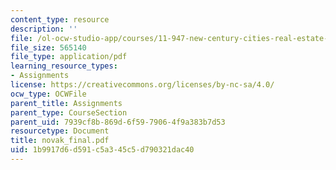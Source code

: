 ```yaml
---
content_type: resource
description: ''
file: /ol-ocw-studio-app/courses/11-947-new-century-cities-real-estate-digital-technology-and-design-fall-2004/1b9917d6d591c5a345c5d790321dac40_novak_final.pdf
file_size: 565140
file_type: application/pdf
learning_resource_types:
- Assignments
license: https://creativecommons.org/licenses/by-nc-sa/4.0/
ocw_type: OCWFile
parent_title: Assignments
parent_type: CourseSection
parent_uid: 7939cf8b-869d-6f59-7906-4f9a383b7d53
resourcetype: Document
title: novak_final.pdf
uid: 1b9917d6-d591-c5a3-45c5-d790321dac40
---
```

